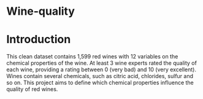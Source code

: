 # Wine-quality

# Introduction
This clean dataset contains 1,599 red wines with 12 variables on the chemical properties of the wine. At least 3 wine experts rated the quality of each wine, providing a rating between 0 (very bad) and 10 (very excellent). Wines contain several chemicals, such as citric acid, chlorides, sulfur and so on. This project aims to define which chemical properties influence the quality of red wines.
